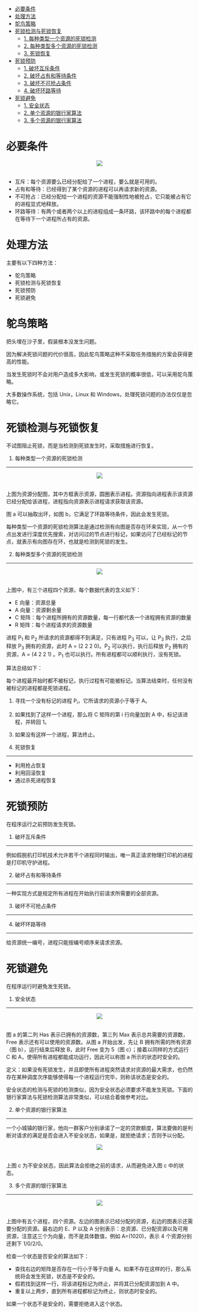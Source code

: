<!-- GFM-TOC -->

-	[必要条件](#必要条件)
-	[处理方法](#处理方法)
-	[鸵鸟策略](#鸵鸟策略)
-	[死锁检测与死锁恢复](#死锁检测与死锁恢复)
	-	[1. 每种类型一个资源的死锁检测](#1-每种类型一个资源的死锁检测)
	-	[2. 每种类型多个资源的死锁检测](#2-每种类型多个资源的死锁检测)
	-	[3. 死锁恢复](#3-死锁恢复)
-	[死锁预防](#死锁预防)
	-	[1. 破坏互斥条件](#1-破坏互斥条件)
	-	[2. 破坏占有和等待条件](#2-破坏占有和等待条件)
	-	[3. 破坏不可抢占条件](#3-破坏不可抢占条件)
	-	[4. 破坏环路等待](#4-破坏环路等待)
-	[死锁避免](#死锁避免)
	-	[1. 安全状态](#1-安全状态)
	-	[2. 单个资源的银行家算法](#2-单个资源的银行家算法)
	-	[3. 多个资源的银行家算法](#3-多个资源的银行家算法)<!-- GFM-TOC -->

必要条件
========

<div align="center"> <img src="https://cs-notes-1256109796.cos.ap-guangzhou.myqcloud.com/c037c901-7eae-4e31-a1e4-9d41329e5c3e.png"/> </div><br>

-	互斥：每个资源要么已经分配给了一个进程，要么就是可用的。
-	占有和等待：已经得到了某个资源的进程可以再请求新的资源。
-	不可抢占：已经分配给一个进程的资源不能强制性地被抢占，它只能被占有它的进程显式地释放。
-	环路等待：有两个或者两个以上的进程组成一条环路，该环路中的每个进程都在等待下一个进程所占有的资源。

处理方法
========

主要有以下四种方法：

-	鸵鸟策略
-	死锁检测与死锁恢复
-	死锁预防
-	死锁避免

鸵鸟策略
========

把头埋在沙子里，假装根本没发生问题。

因为解决死锁问题的代价很高，因此鸵鸟策略这种不采取任务措施的方案会获得更高的性能。

当发生死锁时不会对用户造成多大影响，或发生死锁的概率很低，可以采用鸵鸟策略。

大多数操作系统，包括 Unix，Linux 和 Windows，处理死锁问题的办法仅仅是忽略它。

死锁检测与死锁恢复
==================

不试图阻止死锁，而是当检测到死锁发生时，采取措施进行恢复。

1. 每种类型一个资源的死锁检测
-----------------------------

<div align="center"> <img src="https://cs-notes-1256109796.cos.ap-guangzhou.myqcloud.com/b1fa0453-a4b0-4eae-a352-48acca8fff74.png"/> </div><br>

上图为资源分配图，其中方框表示资源，圆圈表示进程。资源指向进程表示该资源已经分配给该进程，进程指向资源表示进程请求获取该资源。

图 a 可以抽取出环，如图 b，它满足了环路等待条件，因此会发生死锁。

每种类型一个资源的死锁检测算法是通过检测有向图是否存在环来实现，从一个节点出发进行深度优先搜索，对访问过的节点进行标记，如果访问了已经标记的节点，就表示有向图存在环，也就是检测到死锁的发生。

2. 每种类型多个资源的死锁检测
-----------------------------

<div align="center"> <img src="https://cs-notes-1256109796.cos.ap-guangzhou.myqcloud.com/e1eda3d5-5ec8-4708-8e25-1a04c5e11f48.png"/> </div><br>

上图中，有三个进程四个资源，每个数据代表的含义如下：

-	E 向量：资源总量
-	A 向量：资源剩余量
-	C 矩阵：每个进程所拥有的资源数量，每一行都代表一个进程拥有资源的数量
-	R 矩阵：每个进程请求的资源数量

进程 P<sub>1</sub> 和 P<sub>2</sub> 所请求的资源都得不到满足，只有进程 P<sub>3</sub> 可以，让 P<sub>3</sub> 执行，之后释放 P<sub>3</sub> 拥有的资源，此时 A = (2 2 2 0)。P<sub>2</sub> 可以执行，执行后释放 P<sub>2</sub> 拥有的资源，A = (4 2 2 1) 。P<sub>1</sub> 也可以执行。所有进程都可以顺利执行，没有死锁。

算法总结如下：

每个进程最开始时都不被标记，执行过程有可能被标记。当算法结束时，任何没有被标记的进程都是死锁进程。

1.	寻找一个没有标记的进程 P<sub>i</sub>，它所请求的资源小于等于 A。
2.	如果找到了这样一个进程，那么将 C 矩阵的第 i 行向量加到 A 中，标记该进程，并转回 1。
3.	如果没有这样一个进程，算法终止。

3. 死锁恢复
-----------

-	利用抢占恢复
-	利用回滚恢复
-	通过杀死进程恢复

死锁预防
========

在程序运行之前预防发生死锁。

1. 破坏互斥条件
---------------

例如假脱机打印机技术允许若干个进程同时输出，唯一真正请求物理打印机的进程是打印机守护进程。

2. 破坏占有和等待条件
---------------------

一种实现方式是规定所有进程在开始执行前请求所需要的全部资源。

3. 破坏不可抢占条件
-------------------

4. 破坏环路等待
---------------

给资源统一编号，进程只能按编号顺序来请求资源。

死锁避免
========

在程序运行时避免发生死锁。

1. 安全状态
-----------

<div align="center"> <img src="https://cs-notes-1256109796.cos.ap-guangzhou.myqcloud.com/ed523051-608f-4c3f-b343-383e2d194470.png"/> </div><br>

图 a 的第二列 Has 表示已拥有的资源数，第三列 Max 表示总共需要的资源数，Free 表示还有可以使用的资源数。从图 a 开始出发，先让 B 拥有所需的所有资源（图 b），运行结束后释放 B，此时 Free 变为 5（图 c）；接着以同样的方式运行 C 和 A，使得所有进程都能成功运行，因此可以称图 a 所示的状态时安全的。

定义：如果没有死锁发生，并且即使所有进程突然请求对资源的最大需求，也仍然存在某种调度次序能够使得每一个进程运行完毕，则称该状态是安全的。

安全状态的检测与死锁的检测类似，因为安全状态必须要求不能发生死锁。下面的银行家算法与死锁检测算法非常类似，可以结合着做参考对比。

2. 单个资源的银行家算法
-----------------------

一个小城镇的银行家，他向一群客户分别承诺了一定的贷款额度，算法要做的是判断对请求的满足是否会进入不安全状态，如果是，就拒绝请求；否则予以分配。

<div align="center"> <img src="https://cs-notes-1256109796.cos.ap-guangzhou.myqcloud.com/d160ec2e-cfe2-4640-bda7-62f53e58b8c0.png"/> </div><br>

上图 c 为不安全状态，因此算法会拒绝之前的请求，从而避免进入图 c 中的状态。

3. 多个资源的银行家算法
-----------------------

<div align="center"> <img src="https://cs-notes-1256109796.cos.ap-guangzhou.myqcloud.com/62e0dd4f-44c3-43ee-bb6e-fedb9e068519.png"/> </div><br>

上图中有五个进程，四个资源。左边的图表示已经分配的资源，右边的图表示还需要分配的资源。最右边的 E、P 以及 A 分别表示：总资源、已分配资源以及可用资源，注意这三个为向量，而不是具体数值，例如 A=(1020)，表示 4 个资源分别还剩下 1/0/2/0。

检查一个状态是否安全的算法如下：

-	查找右边的矩阵是否存在一行小于等于向量 A。如果不存在这样的行，那么系统将会发生死锁，状态是不安全的。
-	假若找到这样一行，将该进程标记为终止，并将其已分配资源加到 A 中。
-	重复以上两步，直到所有进程都标记为终止，则状态时安全的。

如果一个状态不是安全的，需要拒绝进入这个状态。
